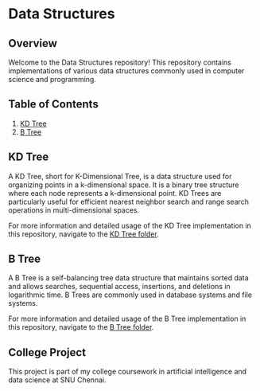 # Data Structures

## Overview

Welcome to the Data Structures repository! This repository contains implementations of various data structures commonly used in computer science and programming.

## Table of Contents

1. [KD Tree](./KD%20Tree/README.md)
2. [B Tree](./B%20Tree/README.md)

## KD Tree

A KD Tree, short for K-Dimensional Tree, is a data structure used for organizing points in a k-dimensional space. It is a binary tree structure where each node represents a k-dimensional point. KD Trees are particularly useful for efficient nearest neighbor search and range search operations in multi-dimensional spaces.

For more information and detailed usage of the KD Tree implementation in this repository, navigate to the [KD Tree folder](./KD%20Tree/README.md).

## B Tree

A B Tree is a self-balancing tree data structure that maintains sorted data and allows searches, sequential access, insertions, and deletions in logarithmic time. B Trees are commonly used in database systems and file systems.

For more information and detailed usage of the B Tree implementation in this repository, navigate to the [B Tree folder](./B%20Tree/README.md).

## College Project

This project is part of my college coursework in artificial intelligence and data science at SNU Chennai.
